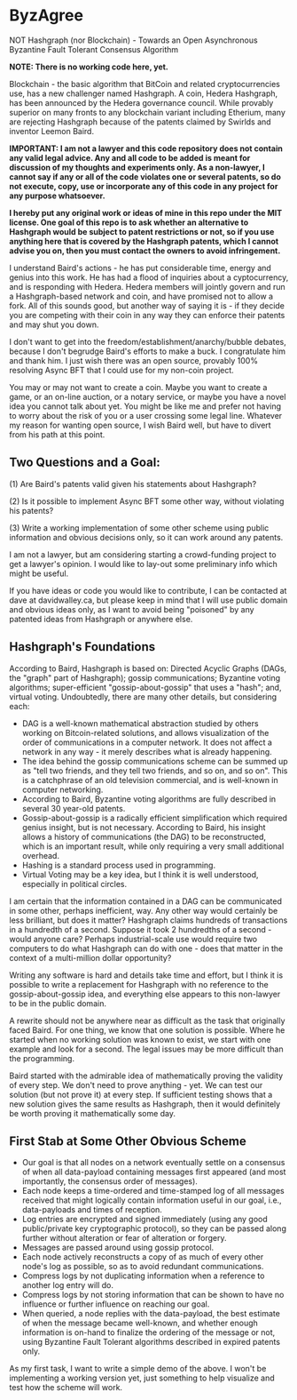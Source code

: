 # ByzAgree
NOT Hashgraph (nor Blockchain) - Towards an Open Asynchronous Byzantine Fault Tolerant Consensus Algorithm

**NOTE: There is no working code here, yet.**

Blockchain - the basic algorithm that BitCoin and related cryptocurrencies use, has a new challenger named Hashgraph. A coin, Hedera Hashgraph, has been announced by the Hedera governance council. While provably superior on many fronts to any blockchain variant including Etherium, many are rejecting Hashgraph because of the patents claimed by Swirlds and inventor Leemon Baird.

**IMPORTANT: I am not a lawyer and this code repository does not contain any valid legal advice. Any and all code to be added is meant for discussion of my thoughts and experiments only. As a non-lawyer, I cannot say if any or all of the code violates one or several patents, so do not execute, copy, use or incorporate any of this code in any project for any purpose whatsoever.**

**I hereby put any original work or ideas of mine in this repo under the MIT license. One goal of this repo is to ask whether an alternative to Hashgraph would be subject to patent restrictions or not, so if you use anything here that is covered by the Hashgraph patents, which I cannot advise you on, then you must contact the owners to avoid infringement.**

I understand Baird's actions - he has put considerable time, energy and genius into this work. He has had a flood of inquiries about a cyptocurrency, and is responding with Hedera. Hedera members will jointly govern and run a Hashgraph-based network and coin, and have promised not to allow a fork. All of this sounds good, but another way of saying it is - if they decide you are competing with their coin in any way they can enforce their patents and may shut you down.

I don't want to get into the freedom/establishment/anarchy/bubble debates, because I don't begrudge Baird's efforts to make a buck. I congratulate him and thank him. I just wish there was an open source, provably 100% resolving Async BFT that I could use for my non-coin project.

You may or may not want to create a coin. Maybe you want to create a game, or an on-line auction, or a notary service, or maybe you have a novel idea you cannot talk about yet. You might be like me and prefer not having to worry about the risk of you or a user crossing some legal line. Whatever my reason for wanting open source, I wish Baird well, but have to divert from his path at this point.

## Two Questions and a Goal:
(1) Are Baird's patents valid given his statements about Hashgraph? 

(2) Is it possible to implement Async BFT some other way, without violating his patents?

(3) Write a working implementation of some other scheme using public information and obvious decisions only, so it can work around any patents.

I am not a lawyer, but am considering starting a crowd-funding project to get a lawyer's opinion. I would like to lay-out some preliminary info which might be useful.

If you have ideas or code you would like to contribute, I can be contacted at dave at davidwalley.ca, but please keep in mind that I will use public domain and obvious ideas only, as I want to avoid being "poisoned" by any patented ideas from Hashgraph or anywhere else.

## Hashgraph's Foundations
According to Baird, Hashgraph is based on: Directed Acyclic Graphs (DAGs, the "graph" part of Hashgraph); gossip communications; Byzantine voting algorithms; super-efficient "gossip-about-gossip" that uses a "hash"; and, virtual voting. Undoubtedly, there are many other details, but considering each:
- DAG is a well-known mathematical abstraction studied by others working on Bitcoin-related solutions, and allows visualization of the order of communications in a computer network. It does not affect a network in any way - it merely describes what is already happening.
- The idea behind the gossip communications scheme can be summed up as "tell two friends, and they tell two friends, and so on, and so on". This is a catchphrase of an old television commercial, and is well-known in computer networking.
- According to Baird, Byzantine voting algorithms are fully described in several 30 year-old patents.
- Gossip-about-gossip is a radically efficient simplification which required genius insight, but is not necessary. According to Baird, his insight allows a history of communications (the DAG) to be reconstructed, which is an important result, while only requiring a very small additional overhead.
- Hashing is a standard process used in programming.
- Virtual Voting may be a key idea, but I think it is well understood, especially in political circles.

I am certain that the information contained in a DAG can be communicated in some other, perhaps inefficient, way. Any other way would certainly be less brilliant, but does it matter? Hashgraph claims hundreds of transactions in a hundredth of a second. Suppose it took 2 hundredths of a second - would anyone care? Perhaps industrial-scale use would require two computers to do what Hashgraph can do with one - does that matter in the context of a multi-million dollar opportunity?

Writing any software is hard and details take time and effort, but I think it is possible to write a replacement for Hashgraph with no reference to the gossip-about-gossip idea, and everything else appears to this non-lawyer to be in the public domain.

A rewrite should not be anywhere near as difficult as the task that originally faced Baird. For one thing, we know that one solution is possible. Where he started when no working solution was known to exist, we start with one example and look for a second. The legal issues may be more difficult than the programming.

Baird started with the admirable idea of mathematically proving the validity of every step. We don't need to prove anything - yet. We can test our solution (but not prove it) at every step. If sufficient testing shows that a new solution gives the same results as Hashgraph, then it would definitely be worth proving it mathematically some day.

## First Stab at Some Other Obvious Scheme
- Our goal is that all nodes on a network eventually settle on a consensus of when all data-payload containing messages first appeared (and most importantly, the consensus order of messages).
- Each node keeps a time-ordered and time-stamped log of all messages received that might logically contain information useful in our goal, i.e., data-payloads and times of reception.
- Log entries are encrypted and signed immediately (using any good public/private key cryptographic protocol), so they can be passed along further without alteration or fear of alteration or forgery.
- Messages are passed around using gossip protocol.
- Each node actively reconstructs a copy of as much of every other node's log as possible, so as to avoid redundant communications.
- Compress logs by not duplicating information when a reference to another log entry will do.
- Compress logs by not storing information that can be shown to have no influence or further influence on reaching our goal.
- When queried, a node replies with the data-payload, the best estimate of when the message became well-known, and whether enough information is on-hand to finalize the ordering of the message or not, using Byzantine Fault Tolerant algorithms described in expired patents only.

As my first task, I want to write a simple demo of the above. I won't be implementing a working version yet, just something to help visualize and test how the scheme will work.
